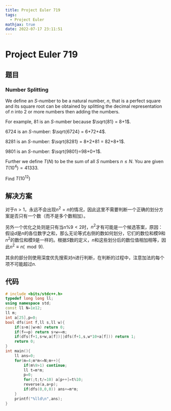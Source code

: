 ```yaml
---
title: Project Euler 719
tags:
  - Project Euler
mathjax: true
date: 2022-07-17 23:11:51
---
```


<escape><!-- more --></escape>

# Project Euler 719

## 题目

### Number Splitting

We define an $S$-number to be a natural number, $n$, that is a perfect square and its square root can be obtained by splitting the decimal representation of $n$ into $2$ or more numbers then adding the numbers.

For example, $81$ is an $S$-number because $\sqrt{81} = 8+1$.

$6724$ is an $S$-number: $\sqrt{6724} = 6+72+4$.

$8281$ is an $S$-number: $\sqrt{8281} = 8+2+81 = 82+8+1$.

$9801$ is an $S$-number: $\sqrt{9801}=98+0+1$.

Further we define $T(N)$ to be the sum of all $S$ numbers $n\le N$. You are given $T(10^4) = 41333$.

Find $T(10^{12})$

## 解决方案

对于$n>1$，永远不会出现$n^2=n$的情况，因此这里不需要判断一个正确的划分方案是否只有一个数（而不是多个数相加）。

另外一个优化之处则是只有当$n\%9<2$时，$n^2$才有可能是一个候选答案，原因：假设$d$是$n$的各位数字之和，那么无论等式右侧的数如何划分，它们的数位和模$9$和$n^2$的数位和模$9$是一样的。根据$S$数的定义，$n$和这些划分后的数位值相加相等，因此$n^2\equiv n(\mod 9).$

其余的部分则使用深度优先搜索对$n$进行判断，在判断的过程中，注意加法的每个项不可能超过$n$.

## 代码

```C++
# include <bits/stdc++.h>
typedef long long ll;
using namespace std;
const ll N=1e12;
ll m;
int a[25],p=0;
bool dfs(int f,ll s,ll w){
    if(s>m||w>m) return 0;
    if(f==p) return s+w==m;
    if(dfs(f+1,s+w,a[f])||dfs(f+1,s,w*10+a[f])) return 1;
    return 0;
}
int main(){
    ll ans=0;
    for(m=4;m*m<=N;m++){
        if(m%9>1) continue;
        ll t=m*m;
        p=0;
        for(;t;t/=10) a[p++]=t%10;
        reverse(a,a+p);
        if(dfs(0,0,0)) ans+=m*m;
    }
    printf("%lld\n",ans);
}

```
